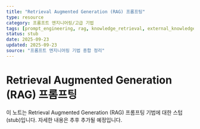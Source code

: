 ```yaml
---
title: "Retrieval Augmented Generation (RAG) 프롬프팅"
type: resource
category: 프롬프트 엔지니어링/고급 기법
tags: [prompt_engineering, rag, knowledge_retrieval, external_knowledge]
status: stub
date: 2025-09-23
updated: 2025-09-23
source: "프롬프트 엔지니어링 기법 종합 정리"
---
```


# Retrieval Augmented Generation (RAG) 프롬프팅

이 노트는 Retrieval Augmented Generation (RAG) 프롬프팅 기법에 대한 스텁(stub)입니다. 자세한 내용은 추후 추가될 예정입니다.